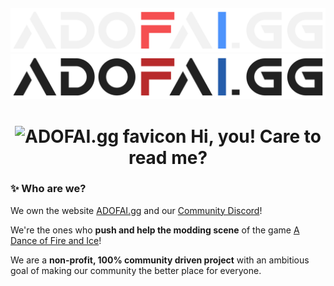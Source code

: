 <h4 align="center">
<a>
  <img alt="ADOFAI.gg Logo" src="https://raw.githubusercontent.com/ADOFAI-gg/Adofai-gg-assets/main/images/logo.svg#gh-dark-mode-only">
  <img alt="ADOFAI.gg Logo" src="https://raw.githubusercontent.com/ADOFAI-gg/Adofai-gg-assets/main/images/logo-dark.svg#gh-light-mode-only" width="700">
</a>
</h4>

<h1 align="center">
<img src="https://adofai.gg/favicon.png" alt="ADOFAI.gg favicon" width="24" height="24"> Hi, you! Care to read me?
</h1>

### ✨ Who are we?

We own the website [ADOFAI.gg](https://adofai.gg) and our [Community Discord](https://discord.gg/TKdpbUUfUa)!

We're the ones who **push and help the modding scene** of the game [A Dance of Fire and Ice](https://store.steampowered.com/app/977950/A_Dance_of_Fire_and_Ice)!

We are a **non-profit, 100% community driven project** with an ambitious goal of making our community the better place for everyone.
